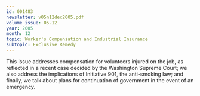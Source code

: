 ```yaml
---
id: 001483
newsletter: v05n12dec2005.pdf
volume_issue: 05-12
year: 2005
month: 12
topic: Worker's Compensation and Industrial Insurance
subtopic: Exclusive Remedy
---
```


This issue addresses compensation for volunteers injured on the job, as reflected  in a recent case decided by the Washington Supreme Court; we also address the implications of Initiative 901, the anti-smoking law; and finally, we talk about plans for continuation of government in the event of an emergency.